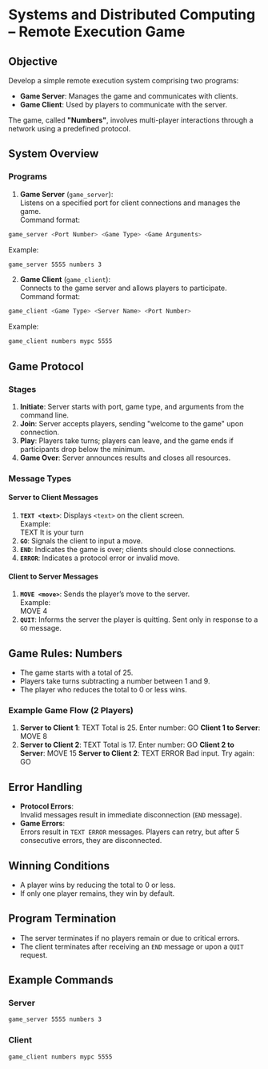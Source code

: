 # Systems and Distributed Computing – Remote Execution Game

## Objective

Develop a simple remote execution system comprising two programs:  
- **Game Server**: Manages the game and communicates with clients.  
- **Game Client**: Used by players to communicate with the server.  

The game, called **"Numbers"**, involves multi-player interactions through a network using a predefined protocol.

## System Overview

### Programs

1. **Game Server** (`game_server`):  
  Listens on a specified port for client connections and manages the game.  
  Command format:  
```bash
game_server <Port Number> <Game Type> <Game Arguments>
```
  Example:  
```bash
game_server 5555 numbers 3
```
2. **Game Client** (`game_client`):  
  Connects to the game server and allows players to participate.  
  Command format:  
```bash
game_client <Game Type> <Server Name> <Port Number>
```
  Example:
```bash
game_client numbers mypc 5555
```

## Game Protocol

### Stages

1. **Initiate**: Server starts with port, game type, and arguments from the command line.
2. **Join**: Server accepts players, sending "welcome to the game" upon connection.
3. **Play**: Players take turns; players can leave, and the game ends if participants drop below the minimum.
4. **Game Over**: Server announces results and closes all resources.

### Message Types

#### **Server to Client Messages**

1. **`TEXT <text>`**: Displays `<text>` on the client screen.  
  Example:  
    TEXT It is your turn
2. **`GO`**: Signals the client to input a move.
3. **`END`**: Indicates the game is over; clients should close connections.
4. **`ERROR`**: Indicates a protocol error or invalid move.

#### **Client to Server Messages**

1. **`MOVE <move>`**: Sends the player’s move to the server.  
  Example:  
    MOVE 4
2. **`QUIT`**: Informs the server the player is quitting. Sent only in response to a `GO` message.

## Game Rules: Numbers

- The game starts with a total of 25.
- Players take turns subtracting a number between 1 and 9.
- The player who reduces the total to 0 or less wins.

### Example Game Flow (2 Players)

1. **Server to Client 1**:
  TEXT Total is 25. Enter number:
  GO
  **Client 1 to Server**:
  MOVE 8
2. **Server to Client 2**:
  TEXT Total is 17. Enter number:
  GO
  **Client 2 to Server**:
  MOVE 15
  **Server to Client 2**:
  TEXT ERROR Bad input. Try again:
  GO

## Error Handling

- **Protocol Errors**:  
  Invalid messages result in immediate disconnection (`END` message).
- **Game Errors**:  
  Errors result in `TEXT ERROR` messages. Players can retry, but after 5 consecutive errors, they are disconnected.

## Winning Conditions

- A player wins by reducing the total to 0 or less.
- If only one player remains, they win by default.

## Program Termination

- The server terminates if no players remain or due to critical errors.
- The client terminates after receiving an `END` message or upon a `QUIT` request.

## Example Commands

### Server
```bash
game_server 5555 numbers 3
```

### Client
```bash
game_client numbers mypc 5555
```